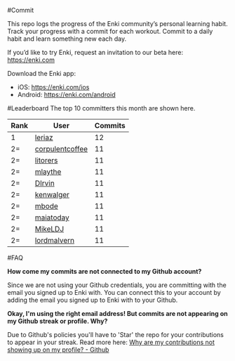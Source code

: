 #Commit

This repo logs the progress of the Enki community’s personal learning habit. Track your progress with a commit for each workout. Commit to a daily habit and learn something new each day.

If you’d like to try Enki, request an invitation to our beta here: https://enki.com

Download the Enki app: 
 - iOS: https://enki.com/ios
 - Android: https://enki.com/android

#Leaderboard
The top 10 committers this month are shown here.

| Rank | User | Commits |
|------|------|---------|
|1|[leriaz](https://github.com/leriaz)|12|
|2=|[corpulentcoffee](https://github.com/corpulentcoffee)|11|
|2=|[litorers](https://github.com/litorers)|11|
|2=|[mlaythe](https://github.com/mlaythe)|11|
|2=|[DIrvin](https://github.com/DIrvin)|11|
|2=|[kenwalger](https://github.com/kenwalger)|11|
|2=|[mbode](https://github.com/mbode)|11|
|2=|[maiatoday](https://github.com/maiatoday)|11|
|2=|[MikeLDJ](https://github.com/MikeLDJ)|11|
|2=|[lordmalvern](https://github.com/lordmalvern)|11|

#FAQ

**How come my commits are not connected to my Github account?**

Since we are not using your Github credentials, you are committing with the email you signed up to Enki with. You can connect this to your account by adding the email you signed up to Enki with to your Github.

**Okay, I'm using the right email address! But commits are not appearing on my Github streak or profile. Why?**

Due to Github's policies you'll have to 'Star' the repo for your contributions to appear in your streak. Read more here: [Why are my contributions not showing up on my profile? - Github](https://help.github.com/articles/why-are-my-contributions-not-showing-up-on-my-profile/)
